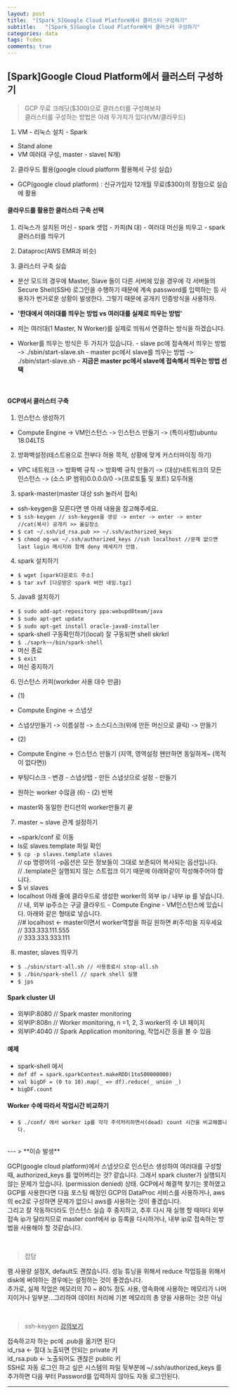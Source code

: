 ```yaml
---
layout: post
title:  "[Spark_5]Google Cloud Platform에서 클러스터 구성하기"
subtitle:   "[Spark_5]Google Cloud Platform에서 클러스터 구성하기"
categories: data
tags: fcdes
comments: true
---
```


## [Spark]Google Cloud Platform에서 클러스터 구성하기

> GCP 무료 크레딧($300)으로 클러스터를 구성해보자  
> 클러스터를 구성하는 방법은 아래 두가지가 있다(VM/클라우드)


1. VM - 리눅스 설치 - Spark
 - Stand alone
 - VM 여러대 구성, master - slave( N개)

2. 클라우드 활용(google cloud platform 활용해서 구성 실습)
 - GCP(google cloud platform) : 신규가입자 12개월 무료($300)의 장점으로 실습에 활용


#### 클라우드를 활용한 클러스터 구축 선택
1. 리눅스가 설치된 머신 - spark 셋업 - 카피(N 대) - 여러대 머신을 띄우고 - spark 클러스터를 띄우기

2. Dataproc(AWS EMR과 비슷)

3. 클러스터 구축 실습
 - 분산 모드의 경우에 Master, Slave 들이 다른 서버에 있을 경우에 각 서버들의 Secure Shell(SSH) 로그인을 수행하기 때문에 계속 password를 입력하는 등 사용자가 번거로운 상황이 발생한다. 그렇기 때문에 공개키 인증방식을 사용하자.

 - **'한대에서 여러대를 띄우는 방법 vs 여러대를 실제로 띄우는 방법'**
 - 저는 여러대(1 Master, N Worker)를 실제로 띄워서 연결하는 방식을 하겠습니다.
 - Worker를 띄우는 방식은 두 가지가 있습니다.
		- slave pc에 접속해서 띄우는 방법 -> ./sbin/start-slave.sh
		- master pc에서 slave를 띄우는 방법 -> ./sbin/start-slave.sh
		- **지금은 master pc에서 slave에 접속해서 띄우는 방법 선택**

<br>

#### GCP에서 클러스터 구축
1. 인스턴스 생성하기
 - Compute Engine -> VM인스턴스 -> 인스턴스 만들기 -> (특이사항)ubuntu 18.04LTS
2. 방화벽설정(테스트용으로 전부다 허용 목적, 상황에 맞게 커스터마이징 하기)
 - VPC 네트워크 -> 방화벽 규칙 -> 방화벽 규칙 만들기 ->
(대상)네트워크의 모든 인스턴스 -> (소스 IP 범위)0.0.0.0/0 ->(프로토톨 및 포트) 모두허용
3. spark-master(master 대상 ssh 눌러서 접속)
 - ssh-keygen을 모른다면 맨 아래 내용을 참고해주세요.
 - ```$ ssh-keygen // ssh-keygen을 생성 -> enter -> enter -> enter //cat(복사) 공개키 >> 옮길장소```
 - ```$ cat ~/.ssh/id_rsa.pub >> ~/.ssh/authorized_keys```
 - ```$ chmod og-wx ~/.ssh/authorized_keys //ssh localhost //문제 없으면 last login 메시지와 함께 deny 메세지가 안뜸.```
4. spark 설치하기
 - ```$ wget [spark다운로드 주소]```
 - ```$ tar xvf [다운받은 spark 버전 네임.tgz]```
5. Java8 설치하기
 - ```$ sudo add-apt-repository ppa:webupd8team/java```
 - ```$ sudo apt-get update```
 - ```$ sudo apt-get install oracle-java8-installer```
 - spark-shell 구동확인하기(local) 잘 구동되면 shell skrkrl
 - ```$ ./saprk~~/bin/spark-shell```
 - 머신 종료
 - ```$ exit```
 - 머신 중지하기
6. 인스턴스 카피(workder 사용 대수 만큼)
 - (1)
 - Compute Engine ->  스냅샷
 - 스냅샷만들기 -> 이름설정 -> 소스디스크(위에 만든 머신으로 클릭) -> 만들기
 
 - (2)
 - Compute Engine -> 인스턴스 만들기 (지역, 영역설정 왠만하면 동일하게~ (목적이 없다면))
 - 부팅디스크 - 변경 - 스냅샷탭 - 만든 스냅샷으로 설정 - 만들기
 - 원하는 worker 수많큼 (6) - (2) 반복
 - master와 동일한 컨디션의 worker만들기 끝

7. master ~ slave 관계 설정하기
 - ~spark/conf 로 이동
 - ls로 slaves.template 파일 확인
 - ```$ cp -p slaves.template slaves```  
 // cp 명령어의 -p옵션은 모든 정보들이 그대로 보존되어 복사되는 옵션입니다.   
 // .template은 실행되지 않는 스트립크 이기 때문에 아래와같이 작성해주어야 합니다.
 - $ vi slaves
 - localhost 아래 줄에 클라우드로 생성한 worker의 외부 ip / 내부 ip 를 넣습니다.  
 // 내, 외부 ip주소는 구글 클라우드 - Compute Engine - VM인스턴스에 있습니다. 아래와 같은 형태로 넣습니다.  
 //# localhost <- master이면서 worker역할을 하길 원하면 #(주석)을 지우세요  
 // 333.333.111.555  
 // 333.333.333.111

8. master, slaves  띄우기
 - ```$ ./sbin/start-all.sh // 사용종료시 stop-all.sh```
 - ```$ ./bin/spark-shell // spark shell 실행```
 - ```$ jps```


#### Spark cluster UI
 - 외부IP:8080 // Spark master monitoring
 - 외부IP:808n // Worker monitoring, n =1, 2, 3 worker의 수 UI 페이지
 - 외부IP:4040 // Spark Application monitoring, 작업시간 등을 볼 수 있음


#### 예제
 - spark-shell 에서  
 - ```def df = spark.sparkContext.makeRDD(1to500000000)```
 - ```val bigDF = (0 to 10).map(_ => df).reduce(_ union _)```  
 - ```bigDF.count```


#### Worker 수에 따라서 작업시간 비교하기
 - ```$ ./conf/ 에서 worker ip를 각각 주석처리하면서(dead) count 시간을 비교해봅니다.```

<br>
---
> **이슈 발생**  

 GCP(google cloud platform)에서 스냅샷으로 인스턴스 생성하여 여러대를 구성할 때, authorized_keys 를 엎어버리는 것? 같습니다. 그래서 spark cluster가 실행되지 않는 문제가 있습니다. (permission denied) 상태.
GCP에서 해결책 찾기는 못하였고 GCP를 사용한다면 다음 포스팅 예정인 GCP의 DataProc 서비스를 사용하거나, aws의 ec2로 구성하면 문제가 없으니 aws를 사용하는 것이 좋겠습니다.  
 그리고 잘 작동하더라도 인스턴스 실습 후 중지하고, 추후 다시 재 실행 할 때마다 외부 접속 ip가 달라지므로 master conf에서 ip 등록을 다시하거나, 내부 ip로 접속하는 방법을 사용해야 할 것같습니다.  

<br>

> 잡담  

램 사용량 설정X, default도 괜찮습니다. 성능 튜닝을 위해서 reduce 작업등을 위해서 disk에 써야하는 경우에는 설정하는 것이 좋겠습니다.  
 추가로, 실제 작업은 메모리의 70 ~ 80% 정도 사용, 영속화에 사용하는 메모리가 나머지이거나 일부분...그리하여 데이터 처리에 기본 메모리의 총 양을 사용하는 것은 아님  

<br>

> ssh-keygen [강의보기](https://opentutorials.org/course/2598/14535)  

접속하고자 하는 pc에  .pub을 옮기면 된다  
id_rsa <- 절대 노출되면 안되는 private 키  
id_rsa.pub <- 노출되어도 괜찮은 public 키  
SSH로 자동 로그인 하고 싶은 시스템의 파일 뒷부분에 ~/.ssh/authorized_keys 를 추가하면 다음 부터 Password를 입력하지 않아도 자동 로그인된다.  

---
